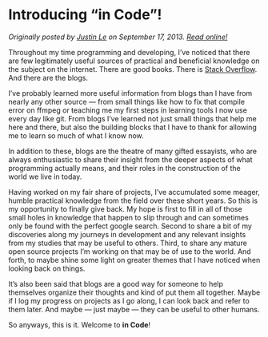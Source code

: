 Introducing “in Code”!
======================

*Originally posted by [Justin Le](http://home.jle0.com:4111/) on September 17, 2013.  [Read online!](http://home.jle0.com:4111/entry/introducing-in-code.html)*

Throughout my time programming and developing, I’ve noticed that there are few legitimately useful
sources of practical and beneficial knowledge on the subject on the internet. There are good books.
There is [Stack Overflow](http://www.stackoverflow.com). And there are the blogs.

I’ve probably learned more useful information from blogs than I have from nearly any other source —
from small things like how to fix that compile error on ffmpeg or teaching me my first steps in
learning tools I now use every day like git. From blogs I’ve learned not just small things that help
me here and there, but also the building blocks that I have to thank for allowing me to learn so
much of what I know now.

In addition to these, blogs are the theatre of many gifted essayists, who are always enthusiastic to
share their insight from the deeper aspects of what programming actually means, and their roles in
the construction of the world we live in today.

Having worked on my fair share of projects, I’ve accumulated some meager, humble practical knowledge
from the field over these short years. So this is my opportunity to finally give back. My hope is
first to fill in all of those small holes in knowledge that happen to slip through and can sometimes
only be found with the perfect google search. Second to share a bit of my discoveries along my
journeys in development and any relevant insights from my studies that may be useful to others.
Third, to share any mature open source projects I’m working on that may be of use to the world. And
forth, to maybe shine some light on greater themes that I have noticed when looking back on things.

It’s also been said that blogs are a good way for someone to help themselves organize their thoughts
and kind of put them all together. Maybe if I log my progress on projects as I go along, I can look
back and refer to them later. And maybe — just maybe — they can be useful to other humans.

So anyways, this is it. Welcome to **in Code**!
